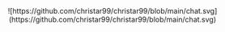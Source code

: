 <div align=center>
    ![https://github.com/christar99/christar99/blob/main/chat.svg](https://github.com/christar99/christar99/blob/main/chat.svg)
</div>